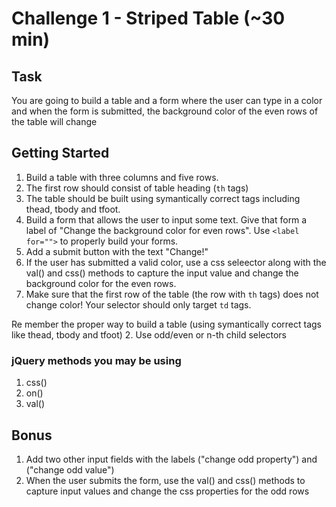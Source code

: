 # Challenge 1 - Striped Table (~30 min)

## Task

You are going to build a table and a form where the user can type in a color and when the form is submitted, the background color of the even rows of the table will change

## Getting Started 

1. Build a table with three columns and five rows. 
2. The first row should consist of table heading (`th` tags)
3. The table should be built using symantically correct tags including 
thead, tbody and tfoot.
4. Build a form that allows the user to input some text. Give that form a label of "Change the background color for even rows". Use `<label for="">` to properly build your forms.
6. Add a submit button with the text "Change!"
1. If the user has submitted a valid color, use a css seleector along with the val() and css() methods to capture the input value and change the background color for the even rows.
2. Make sure that the first row of the table (the row with `th` tags) does not change color! Your selector should only target `td` tags.

Re
member the proper way to build a table (using symantically correct tags like thead, tbody and tfoot)
2. Use odd/even or n-th child selectors


### jQuery methods you may be using 

1. css()
2. on()
3. val()

## Bonus

1. Add two other input fields with the labels ("change odd property") and ("change odd value")
2. When the user submits the form, use the val() and css() methods to capture input values and change the css properties for the odd rows